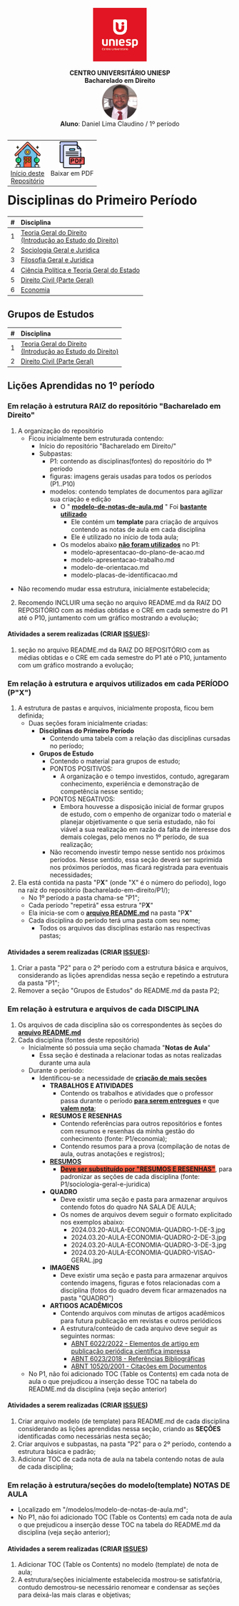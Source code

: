 <div align="center">

<p align="center"><img height="120" src="../figuras/LOGO_UNIESP.png"> </p>

<p align="center"><b>CENTRO UNIVERSITÁRIO UNIESP</b><br>
<b>Bacharelado em Direito</b><br>
<img align="center" src="../figuras/FOTO_PERFIL_DANIEL_CLAUDINO_2023.png" width="80"><br>
<b>Aluno</b>: Daniel Lima Claudino / 1º período<br>
 </p>
</div>

<table align="right" border="0">
  <tr>
    <td align="center" valign="top">
      <a href="../README.md">
        <img src="https://github.com/dnlclaudino/imagens/blob/master/icones/icone-casa2.png?raw=true" heigh="60" width="60"><br>Início deste <br>Repositório
      </a>
    </td>
    <td align="center" valign="top">
        <img src="https://github.com/dnlclaudino/imagens/blob/master/icones-aplicativos/pdf/pdf.png?raw=true" heigh="60" width="60"><br>Baixar em PDF
    </td>
  </tr>
</table><br><br><br><br><br>

# Disciplinas do Primeiro Período

|#|Disciplina|
|:---:|:---|
|1|[Teoria Geral do Direito<br>(Introdução ao Estudo do Direito)](./teoria-do-direito/README.md)|
|2|[Sociologia Geral e Jurídica](./sociologia-geral-e-juridica/README.md)|
|3|[Filosofia Geral e Jurídica](./filosofia-geral-e-juridica/README.md)|
|4|[Ciência Política e Teoria Geral do Estado](./ciencia-politica/README.md)|
|5|[Direito Civil (Parte Geral)](./direito-civil-parte-geral/README.md)|
|6|[Economia](./economia/README.md)|

## Grupos de Estudos

|#|Disciplina|
|:---:|:---|
|1|[Teoria Geral do Direito<br>(Introdução ao Estudo do Direito)](./grupo-de-estudos/teoria-do-direito/README.md)|
|2|[Direito Civil (Parte Geral)](./grupo-de-estudos/direito-divil-parte-geral/README.md)|

## Lições Aprendidas no 1º período

### Em relação à estrutura RAIZ do repositório "Bacharelado em Direito"

1. A organização do repositório
   - Ficou inicialmente bem estruturada contendo:
     - Início do repositório "Bacharelado em Direito/"
     - Subpastas:
       - P1: contendo as disciplinas(fontes) do repositório do 1º período
       - figuras: imagens gerais usadas para todos os períodos (P1..P10)
       - modelos: contendo templates de documentos para agilizar sua criação e edição
         - O " <b><u>modelo-de-notas-de-aula.md</u></b> " Foi <b><u>bastante utilizado</u></b>
           - Ele contém um **template** para criação de arquivos contendo as notas de aula em cada disciplina
           - Ele é utilizado no início de toda aula;
         - Os modelos abaixo <b><u>não foram utilizados</u></b> no P1:
           - modelo-apresentacao-do-plano-de-acao.md
           - modelo-apresentacao-trabalho.md
           - modelo-de-orientacao.md
           - modelo-placas-de-identificacao.md
  - Não recomendo mudar essa estrutura, inicialmente estabelecida;
2. Recomendo INCLUIR uma seção no arquivo README.md da RAIZ DO REPOSITÓRIO com as médias obtidas e o CRE em cada semestre do P1 até o P10, juntamento com um gráfico mostrando a evolução;
 
#### Atividades a serem realizadas (CRIAR <b><u>ISSUES</u></b>):

1. seção no arquivo README.md da RAIZ DO REPOSITÓRIO com as médias obtidas e o CRE em cada semestre do P1 até o P10, juntamento com um gráfico mostrando a evolução;

### Em relação à estrutura e arquivos utilizados em cada PERÍODO (P"X")

1. A estrutura de pastas e arquivos, inicialmente proposta, ficou bem definida;
     - Duas seções foram inicialmente criadas:
       - **Disciplinas do Primeiro Período**
         - Contendo uma tabela com a relação das disciplinas cursadas no período;
       - **Grupos de Estudo**
         - Contendo o material para grupos de estudo;
         - PONTOS POSITIVOS:
           - A organização e o tempo investidos, contudo, agregaram conhecimento, experiência e demonstração de competência nesse sentido;
         - PONTOS NEGATIVOS:
           - Embora houvesse a disposição inicial de formar grupos de estudo, com o empenho de organizar todo o material e planejar objetivamente o que seria estudado, não foi viável a sua realização em razão da falta de interesse dos demais colegas, pelo menos no 1º período, de sua realização;
         - Não recomendo investir tempo nesse sentido nos próximos períodos. Nesse sentido, essa seção deverá ser suprimida nos próximos períodos, mas ficará registrada para eventuais necessidades;
2. Ela está contida na pasta "P**X**" (onde "X" é o número do peŕiodo), logo na raíz do repositório (bacharelado-em-direito/P1/);
     - No 1º período a pasta chama-se "P1";
     - Cada período "repetirá" essa estrura "P**X**"
     - Ela inicia-se com o <b><u>arquivo README.md</u></b> na pasta "P**X**"
     - Cada disciplina do período terá uma pasta com seu nome;
       - Todos os arquivos das disciplinas estarão nas respectivas pastas;

#### Atividades a serem realizadas (CRIAR <b><u>ISSUES</u></b>):

1. Criar a pasta "P2" para o 2º período com a estrutura básica e arquivos, considerando as lições aprendidas nessa seção e repetindo a estrutura da pasta "P1";
2. Remover a seção "Grupos de Estudos" do README.md da pasta P2;

### Em relação à estrutura e arquivos de cada DISCIPLINA

1. Os arquivos de cada disciplina são os correspondentes às seções do <b><u>arquivo README.md</u></b>
2. Cada disciplina (fontes deste repositório)
   - Inicialmente só possuia uma seção chamada "**Notas de Aula**"
     - Essa seção é destinada a relacionar todas as notas realizadas durante uma aula
   - Durante o período:
     - Identificou-se a necessidade de <b><u>criação de mais seções</u></b>
       - **TRABALHOS E ATIVIDADES**
         - Contendo os trabalhos e atividades que o professor passa durante o período <b><u>para serem entregues</u></b> e que <b><u>valem nota</u></b>;
       - **RESUMOS E RESENHAS**
         - Contendo referências para outros repositórios e fontes com resumos e resenhas da minha gestão do conhecimento (fonte: P1/economia);
         - Contendo resumos para a prova (compilação de notas de aula, outras anotações e registros);
       - [**RESUMOS**](https://github.com/dnlclaudino/bacharelado-em-direito/blob/master/P1/sociologia-geral-e-juridica/README.md#resumos)
         - <b><u><span style="background-color:tomato">Deve ser substituído por "**RESUMOS E RESENHAS**"</span></u></b>, para padronizar as seções de cada disciplina (fonte: P1/sociologia-geral-e-juridica)
       - **QUADRO**
         - Deve existir uma seção e pasta para armazenar arquivos contendo fotos do quadro NA SALA DE AULA;
         - Os nomes de arquivos devem seguir o formato explicitado nos exemplos abaixo:
           - 2024.03.20-AULA-ECONOMIA-QUADRO-1-DE-3.jpg
           - 2024.03.20-AULA-ECONOMIA-QUADRO-2-DE-3.jpg
           - 2024.03.20-AULA-ECONOMIA-QUADRO-3-DE-3.jpg
           - 2024.03.20-AULA-ECONOMIA-QUADRO-VISAO-GERAL.jpg
       - **IMAGENS**
         - Deve existir uma seção e pasta para armazenar arquivos contendo imagens, figuras e fotos relacionadas com a disciplina (fotos do quadro devem ficar armazenados na pasta "QUADRO")
       - **ARTIGOS ACADÊMICOS**
         - Contendo arquivos com minutas de artigos acadêmicos para futura publicação em revistas e outros periódicos
         - A estrutura/conteúdo de cada arquivo deve seguir as seguintes normas:
           - [ABNT 6022/2022 - Elementos de artigo em publicação periódica científica impressa](https://1drv.ms/b/s!Au-CrfNP6c0brCoYNPHie7iOtMfA?e=24qOjt)
           - [ABNT 6023/2018 - Referências Bibliográficas](https://1drv.ms/b/s!Au-CrfNP6c0bg8cI71_JqXVjOjeyWQ?e=dXdIYY)
           - [ABNT 10520/2001 - Citações em Documentos](https://1drv.ms/b/s!Au-CrfNP6c0brC6Skw7jpQY61obl?e=HbOkye) 
    - No P1, não foi adicionado TOC (Table os Contents) em cada nota de aula o que prejudicou a inserção desse TOC na tabela do README.md da disciplina (veja seção anterior)

#### Atividades a serem realizadas (CRIAR <b><u>ISSUES</u></b>)

1. Criar arquivo modelo (de template) para README.md de cada disciplina considerando as lições aprendidas nessa seção, criando as **SEÇÕES** identificadas como necessárias nesta seção;
2. Criar arquivos e subpastas, na pasta "P2" para o 2º período, contendo a estrutura básica e padrão;
3. Adicionar TOC de cada nota de aula na tabela contendo notas de aula de cada disciplina;

### Em relação à estrutura/seções do modelo(template) NOTAS DE AULA

- Localizado em "/modelos/modelo-de-notas-de-aula.md";
- No P1, não foi adicionado TOC (Table os Contents) em cada nota de aula o que prejudicou a inserção desse TOC na tabela do README.md da disciplina (veja seção anterior);

#### Atividades a serem realizadas (CRIAR <b><u>ISSUES</u></b>)

1. Adicionar TOC (Table os Contents) no modelo (template) de nota de aula;
2. A estrutura/seções inicialmente estabelecida mostrou-se satisfatória, contudo demostrou-se necessário renomear e condensar as seções para deixá-las mais claras e objetivas;